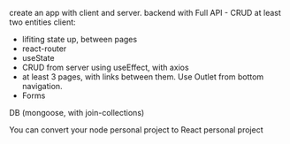 create an app with client and server.
backend with Full API - CRUD
at least two entities
client:
 - lifiting state up, between pages
 - react-router
 - useState
 - CRUD from server using useEffect, with axios
 - at least 3 pages, with links between them. Use Outlet from bottom navigation.
 - Forms

 DB (mongoose, with join-collections)

 You can convert your node personal project to React personal project